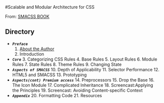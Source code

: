 #Scalable and Modular Architecture for CSS

From: [SMACSS BOOK](https://smacss.com/book/)

## Directory
  * ***`Preface`***
    1. [About the Author](/SMACSS/about-the-author.md)
    2. Introduction
  * ***`Core`***
    3. Categorizing CSS Rules
    4. Base Rules
    5. Layout Rules
    6. Module Rules
    7. State Rules
    8. Theme Rules
    9. Changing State
  * ***`Aspects of SMACSS`***
    10. Depth of Applicability
    11. Selector Performance
    12. HTML5 and SMACSS
    13. Prototyping
  * ***`Aspects(cont) Premium access`***
    14. Preprocessors
    15. Drop the Base
    16. The Icon Module
    17. Complicated Inheritance
    18. Screencast:Applying the Principles
    19. Screencast: Avoiding Content-specific Context
  * ***`Appendix`***
    20. Formatting Code
    21. Resources
